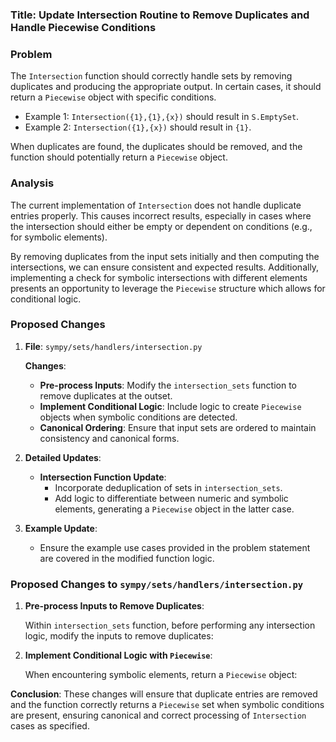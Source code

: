 ### Title: Update Intersection Routine to Remove Duplicates and Handle Piecewise Conditions

### Problem
The `Intersection` function should correctly handle sets by removing duplicates and producing the appropriate output. In certain cases, it should return a `Piecewise` object with specific conditions. 

* Example 1: `Intersection({1},{1},{x})` should result in `S.EmptySet`.
* Example 2: `Intersection({1},{x})` should result in `{1}`.

When duplicates are found, the duplicates should be removed, and the function should potentially return a `Piecewise` object.

### Analysis
The current implementation of `Intersection` does not handle duplicate entries properly. This causes incorrect results, especially in cases where the intersection should either be empty or dependent on conditions (e.g., for symbolic elements).

By removing duplicates from the input sets initially and then computing the intersections, we can ensure consistent and expected results. Additionally, implementing a check for symbolic intersections with different elements presents an opportunity to leverage the `Piecewise` structure which allows for conditional logic.

### Proposed Changes
1. **File**: `sympy/sets/handlers/intersection.py`

   **Changes**:
   - **Pre-process Inputs**: Modify the `intersection_sets` function to remove duplicates at the outset.
   - **Implement Conditional Logic**: Include logic to create `Piecewise` objects when symbolic conditions are detected.
   - **Canonical Ordering**: Ensure that input sets are ordered to maintain consistency and canonical forms.

2. **Detailed Updates**:
   - **Intersection Function Update**:
     - Incorporate deduplication of sets in `intersection_sets`.
     - Add logic to differentiate between numeric and symbolic elements, generating a `Piecewise` object in the latter case.

3. **Example Update**:
   - Ensure the example use cases provided in the problem statement are covered in the modified function logic.

### Proposed Changes to `sympy/sets/handlers/intersection.py`

1. **Pre-process Inputs to Remove Duplicates**:
   
   Within `intersection_sets` function, before performing any intersection logic, modify the inputs to remove duplicates:
   
   

2. **Implement Conditional Logic with `Piecewise`**:

   When encountering symbolic elements, return a `Piecewise` object:
   
   

**Conclusion**:
These changes will ensure that duplicate entries are removed and the function correctly returns a `Piecewise` set when symbolic conditions are present, ensuring canonical and correct processing of `Intersection` cases as specified.